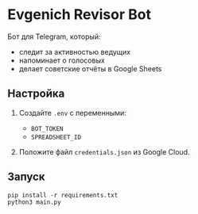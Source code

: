 # Evgenich Revisor Bot

Бот для Telegram, который:
- следит за активностью ведущих
- напоминает о голосовых
- делает советские отчёты в Google Sheets

## Настройка
1. Создайте `.env` с переменными:
    - `BOT_TOKEN`
    - `SPREADSHEET_ID`

2. Положите файл `credentials.json` из Google Cloud.

## Запуск
```
pip install -r requirements.txt
python3 main.py
```
